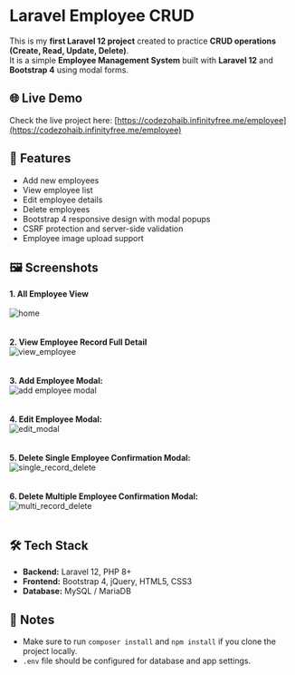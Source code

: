 # Laravel Employee CRUD

This is my **first Laravel 12 project** created to practice **CRUD operations (Create, Read, Update, Delete)**.  
It is a simple **Employee Management System** built with **Laravel 12** and **Bootstrap 4** using modal forms.

## 🌐 Live Demo
Check the live project here: [https://codezohaib.infinityfree.me/employee](https://codezohaib.infinityfree.me/employee)

## 🚀 Features
- Add new employees
- View employee list
- Edit employee details
- Delete employees
- Bootstrap 4 responsive design with modal popups
- CSRF protection and server-side validation
- Employee image upload support

## 🖼️ Screenshots

**1. All Employee View** 
<br>
<br>
![home](https://github.com/user-attachments/assets/dc3979ef-2c80-42be-8ec3-a787d0d3a2c7)
<br>
<br>
<br>
**2. View Employee Record Full Detail**
<br>
![view_employee](https://github.com/user-attachments/assets/b5f7024c-936e-4164-9ce4-9c543e8290a4)
<br>
<br>
<br>
**3. Add Employee Modal:**
<br>
![add employee modal](https://github.com/user-attachments/assets/7c0e7ee2-ffae-4769-901e-4e6e1080880e)
<br>
<br>
<br>
**4. Edit Employee Modal:**
<br>
![edit_modal](https://github.com/user-attachments/assets/9b0b25e6-f593-4667-9678-88df84914e16)
<br>
<br>
<br>
**5. Delete Single Employee Confirmation Modal:**
<br>
![single_record_delete](https://github.com/user-attachments/assets/90728595-2f51-43a4-8733-ba1127b74f57)
<br>
<br>
<br>
**6. Delete Multiple Employee Confirmation Modal:**
<br>
![multi_record_delete](https://github.com/user-attachments/assets/dd40dcba-803d-425b-ac00-f808da00bb00)
<br>
<br>

## 🛠️ Tech Stack
- **Backend:** Laravel 12, PHP 8+
- **Frontend:** Bootstrap 4, jQuery, HTML5, CSS3
- **Database:** MySQL / MariaDB

## 📌 Notes
- Make sure to run `composer install` and `npm install` if you clone the project locally.
- `.env` file should be configured for database and app settings.
